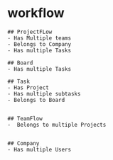 # workflow 
	## ProjectFLow
	- Has Multiple teams
	- Belongs to Company
	- Has multiple Tasks

	## Board
	- Has multiple Tasks

	## Task
	- Has Project
	- Has multiple subtasks
	- Belongs to Board


	## TeamFlow
	-  Belongs to multiple Projects


	## Company
	- Has multiple Users


	